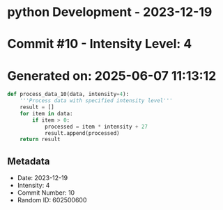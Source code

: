 ﻿# python Development - 2023-12-19
# Commit #10 - Intensity Level: 4
# Generated on: 2025-06-07 11:13:12
```python
def process_data_10(data, intensity=4):
    '''Process data with specified intensity level'''
    result = []
    for item in data:
        if item > 0:
            processed = item * intensity + 27
            result.append(processed)
    return result
```
## Metadata
- Date: 2023-12-19
- Intensity: 4
- Commit Number: 10
- Random ID: 602500600
